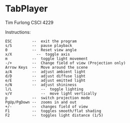 TabPlayer
=========

Tim Furlong
CSCI 4229


Instructions:

	ESC         --  exit the program
	s/S         --  pause playback
	0           --  Reset view angle
	x/X           --  toggle axis
	m           --  toggle light movement
	-/+         --  Change field of view (Projection only)
	Arrow Keys  --  Move around the scene
	a/A         --  adjust ambient light
	d/D         --  adjust diffuse light
	e/E         --  adjust emitted light
	n/N         --  adjust shininess
	l/L 			--  toggle lighting
	v/V 			--  move light vertically
	p           --  switch projection mode
	PgUp/PgDown --  zooms in and out
	+/-         --  changes field of view
	F1          --  toggles smooth/flat shading
	F2          --  toggles light distance (1/5)


